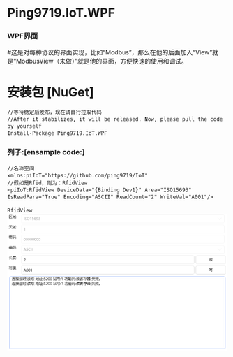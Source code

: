 ﻿# Ping9719.IoT.WPF

### WPF界面
#这是对每种协议的界面实现，比如“Modbus”，那么在他的后面加入“View”就是“ModbusView（未做）”就是他的界面，方便快速的使用和调试。


# 安装包 [NuGet]
```CSharp
//等待稳定后发布，现在请自行拉取代码 
//After it stabilizes, it will be released. Now, please pull the code by yourself
Install-Package Ping9719.IoT.WPF
```

### 列子:[ensample code:]
```CSharp
//名称空间
xmlns:piIoT="https://github.com/ping9719/IoT"
//假如是Rfid，则为：RfidView
<piIoT:RfidView DeviceData="{Binding Dev1}" Area="ISO15693" IsReadPara="True" Encoding="ASCII" ReadCount="2" WriteVal="A001"/>
```
`RfidView`
![](img/RfidView.png)